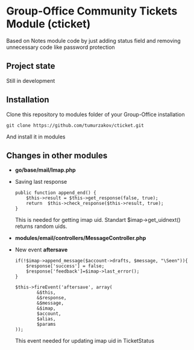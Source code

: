 Group-Office Community Tickets Module (cticket)
===============================================

Based on Notes module code by just adding status field and removing unnecessary code like password protection

Project state
-------------

Still in development

Installation
------------

Clone this repository to modules folder of your Group-Office installation

    git clone https://github.com/tumurzakov/cticket.git

And install it in modules

Changes in other modules
------------------------

* **go/base/mail/Imap.php**
 * Saving last response
    
    ```
	public function append_end() {
		$this->result = $this->get_response(false, true);
		return  $this->check_response($this->result, true);
	}
    ```
    
    This is needed for getting imap uid. 
    Standart $imap->get_uidnext() returns random uids.

* **modules/email/controllers/MessageController.php**
 * New event **aftersave** 
    
    ```
    if(!$imap->append_message($account->drafts, $message, "\Seen")){
        $response['success'] = false;
        $response['feedback']=$imap->last_error();
    }

    $this->fireEvent('aftersave', array(
            &$this,
            &$response,
            &$message,
            &$imap,
            $account,
            $alias,
            $params
    ));
    ```
    
    This event needed for updating imap uid in TicketStatus
